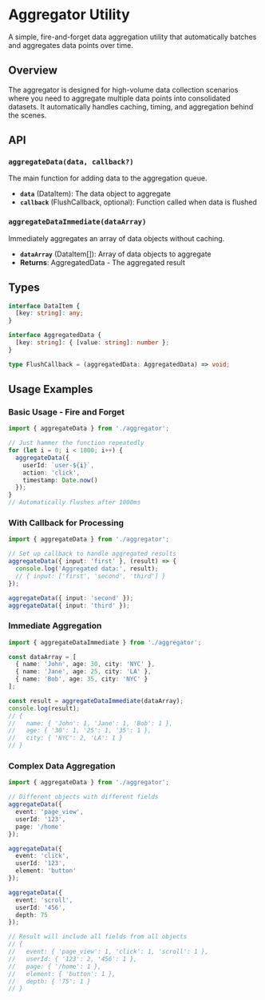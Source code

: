 # Aggregator Utility

A simple, fire-and-forget data aggregation utility that automatically batches and aggregates data points over time.

## Overview

The aggregator is designed for high-volume data collection scenarios where you need to aggregate multiple data points into consolidated datasets. It automatically handles caching, timing, and aggregation behind the scenes.

## API

### `aggregateData(data, callback?)`

The main function for adding data to the aggregation queue.

- **`data`** (DataItem): The data object to aggregate
- **`callback`** (FlushCallback, optional): Function called when data is flushed

### `aggregateDataImmediate(dataArray)`

Immediately aggregates an array of data objects without caching.

- **`dataArray`** (DataItem[]): Array of data objects to aggregate
- **Returns**: AggregatedData - The aggregated result

## Types

```typescript
interface DataItem {
  [key: string]: any;
}

interface AggregatedData {
  [key: string]: { [value: string]: number };
}

type FlushCallback = (aggregatedData: AggregatedData) => void;
```

## Usage Examples

### Basic Usage - Fire and Forget

```typescript
import { aggregateData } from './aggregator';

// Just hammer the function repeatedly
for (let i = 0; i < 1000; i++) {
  aggregateData({
    userId: `user-${i}`,
    action: 'click',
    timestamp: Date.now()
  });
}
// Automatically flushes after 1000ms
```

### With Callback for Processing

```typescript
import { aggregateData } from './aggregator';

// Set up callback to handle aggregated results
aggregateData({ input: 'first' }, (result) => {
  console.log('Aggregated data:', result);
  // { input: ['first', 'second', 'third'] }
});

aggregateData({ input: 'second' });
aggregateData({ input: 'third' });
```

### Immediate Aggregation

```typescript
import { aggregateDataImmediate } from './aggregator';

const dataArray = [
  { name: 'John', age: 30, city: 'NYC' },
  { name: 'Jane', age: 25, city: 'LA' },
  { name: 'Bob', age: 35, city: 'NYC' }
];

const result = aggregateDataImmediate(dataArray);
console.log(result);
// {
//   name: { 'John': 1, 'Jane': 1, 'Bob': 1 },
//   age: { '30': 1, '25': 1, '35': 1 },
//   city: { 'NYC': 2, 'LA': 1 }
// }
```

### Complex Data Aggregation

```typescript
import { aggregateData } from './aggregator';

// Different objects with different fields
aggregateData({
  event: 'page_view',
  userId: '123',
  page: '/home'
});

aggregateData({
  event: 'click',
  userId: '123',
  element: 'button'
});

aggregateData({
  event: 'scroll',
  userId: '456',
  depth: 75
});

// Result will include all fields from all objects
// {
//   event: { 'page_view': 1, 'click': 1, 'scroll': 1 },
//   userId: { '123': 2, '456': 1 },
//   page: { '/home': 1 },
//   element: { 'button': 1 },
//   depth: { '75': 1 }
// }
```
